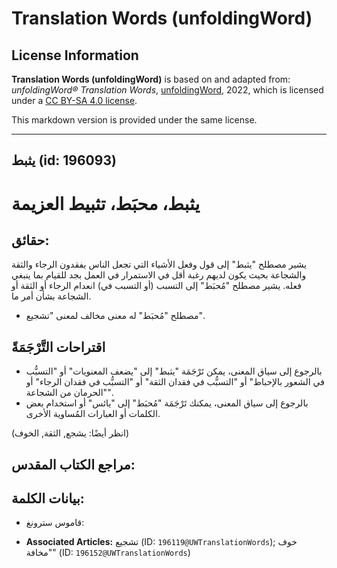 # Translation Words (unfoldingWord)

## License Information

**Translation Words (unfoldingWord)** is based on and adapted from: _unfoldingWord® Translation Words_, [unfoldingWord](https://unfoldingword.org/utw), 2022, which is licensed under a [CC BY-SA 4.0 license](https://creativecommons.org/licenses/by-sa/4.0/legalcode.en).

This markdown version is provided under the same license.



--------------------------------

## يثبط (id: 196093)

يثبط، محبَط، تثبيط العزيمة
==========================

حقائق:
------

يشير مصطلح "يثبط" إلى قول وفعل الأشياء التي تجعل الناس يفقدون الرجاء والثقة والشجاعة بحيث يكون لديهم رغبة أقل في الاستمرار في العمل بجد للقيام بما ينبغي فعله. يشير مصطلح "مُحبَط" إلى التسبب (أو التسبب في) انعدام الرجاء أو الثقة أو الشجاعة بشأن أمر ما.

* مصطلح "مُحبَط" له معنى مخالف لمعنى "تشجيع".

اقتراحات التَّرْجَمَةً
----------------------

* بالرجوع إلى سياق المعنى، يمكن تَرْجَمَة "يثبط" إلى "يضعف المعنويات" أو "التسبُّب في الشعور بالإحباط" أو "التسبُّب في فقدان الثقة" أو "التسبُّب في فقدان الرجاء" أو "الحرمان من الشجاعة".
* بالرجوع إلى سياق المعنى، يمكنك تَرْجَمَة "مُحبَط" إلى "يائس" أو استخدام بعض الكلمات أو العبارات المُساوية الأخرى.

(انظر أيضًا: يشجع, الثقة, الخوف)

مراجع الكتاب المقدس:
--------------------

بيانات الكلمة:
--------------

* قاموس سترونغ:

* **Associated Articles:** تشجيع (ID: `196119@UWTranslationWords`); خوف "مخافة" (ID: `196152@UWTranslationWords`)

